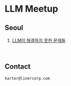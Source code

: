 # LLM Meetup

## Seoul

1. [LLM이 해결하지 못한 문제들](/Seoul/1/)

<br>

## Contact

```
karter@linercorp.com
```
